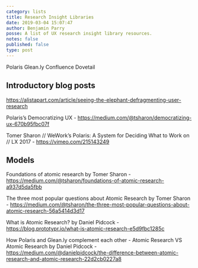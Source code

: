 ```yaml
---
category: lists
title: Research Insight Libraries
date: 2019-03-04 15:07:47
author: Benjamin Parry
posse: A list of UX research insight library resources.
notes: false
published: false
type: post
---
```


Polaris
Glean.ly
Confluence
Dovetail

## Introductory blog posts

https://alistapart.com/article/seeing-the-elephant-defragmenting-user-research

Polaris’s Democratizing UX - https://medium.com/@tsharon/democratizing-ux-670b95fbc07f

Tomer Sharon // WeWork’s Polaris: A System for Deciding What to Work on // LX 2017 - https://vimeo.com/215143249

## Models

Foundations of atomic research by Tomer Sharon - https://medium.com/@tsharon/foundations-of-atomic-research-a937d5da5fbb

The three most popular questions about Atomic Research by Tomer Sharon - https://medium.com/@tsharon/the-three-most-popular-questions-about-atomic-research-56a5414d3d17

What is Atomic Research? by Daniel Pidcock - https://blog.prototypr.io/what-is-atomic-research-e5d9fbc1285c

How Polaris and Glean.ly complement each other - Atomic Research VS Atomic Research
by Daniel Pidcock - https://medium.com/@danielpidcock/the-difference-between-atomic-research-and-atomic-research-22d2cb0227a8
